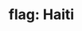 ---
layout: smileys&emotion
title: "flag: Haiti"
emoji: flag_haiti
permalink: 🇭🇹.html
image: assets/img/3moji/flag_haiti.png
---